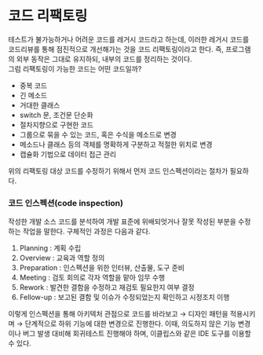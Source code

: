 # 코드 리팩토링 
테스트가 불가능하거나 어려운 코드를 레거시 코드라고 하는데, 이러한 레거시 코드를 코드리뷰를 통해 점진적으로 개선해가는 것을 코드 리팩토링이라고 한다. 즉, 프로그램의 외부 동작은 그대로 유지하되, 내부의 코드를 정리하는 것이다.   
그럼 리팩토링이 가능한 코드는 어떤 코드일까?
- 중복 코드
- 긴 메소드
- 거대한 클래스
- switch 문, 조건문 단순화
- 절차지향으로 구현한 코드
- 그룹으로 묶을 수 있는 코드, 혹은 수식을 메소드로 변경
- 메소드나 클래스 등의 객체를 명확하게 구분하고 적절한 위치로 변경
- 캡슐화 기법으로 데이터 접근 관리

위의 리팩토링 대상 코드를 수정하기 위해서 먼저 코드 인스펙션이라는 절차가 필요하다.

### 코드 인스펙션(code inspection)
작성한 개발 소스 코드를 분석하여 개발 표준에 위배되엇거나 잘못 작성된 부분을 수정하는 작업을 말한다.
구체적인 과정은 다음과 같다.

1. Planning : 계획 수립
2. Overview : 교육과 역할 정의
3. Preparation : 인스펙션을 위한 인터뷰, 산출물, 도구 준비
4. Meeting : 검토 회의로 각자 역할을 맡아 임무 수행
5. Rework : 발견한 결함을 수정하고 재검토 필요한지 여부 결정
6. Fellow-up : 보고된 결함 및 이슈가 수정되었는지 확인하고 시정조치 이행

이렇게 인스펙션을 통해 아키텍처 관점으로 코드를 바라보고 → 디자인 패턴을 적용시키며 → 단계적으로 하위 기능에 대한 변경으로 진행한다.
이때, 의도하지 않은 기능 변경이나 버그 발생 대비해 회귀테스트 진행해야 하며, 이클립스와 같은 IDE 도구를 이용할 수 있다.
